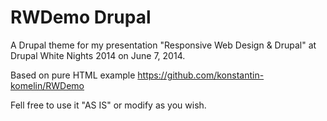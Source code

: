 RWDemo Drupal
==============

A Drupal theme for my presentation "Responsive Web Design & Drupal" at Drupal White Nights 2014 on June 7, 2014.

Based on pure HTML example https://github.com/konstantin-komelin/RWDemo

Fell free to use it "AS IS" or modify as you wish.
